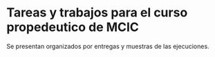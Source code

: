 # Tareas y trabajos para el curso propedeutico de MCIC
Se presentan organizados por entregas y muestras de las ejecuciones.

